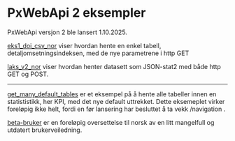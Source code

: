 # PxWebApi 2 eksempler

PxWebApi versjon 2 ble lansert 1.10.2025. 

[eks1_doi_csv_nor](eks1_doi_csv_nor.ipynb) viser hvordan hente en enkel tabell, detaljomsetningsindeksen, med de nye parametrene i http GET

[laks_v2_nor](laks_nor.ipynb) viser hvordan henter datasett som JSON-stat2 med både http GET og POST. 

-----

[get_many_default_tables](get_many_default_tables.ipynb) er et eksempel på å hente alle tabeller innen en statististikk, her KPI, med det nye default uttrekket. Dette eksemeplet virker foreløpig ikke helt, fordi en før lansering har besluttet å ta vekk /navigation .

[beta-bruker](beta-bruker.md) er en foreløpig oversettelse til norsk av en litt mangelfull og utdatert brukerveiledning.

